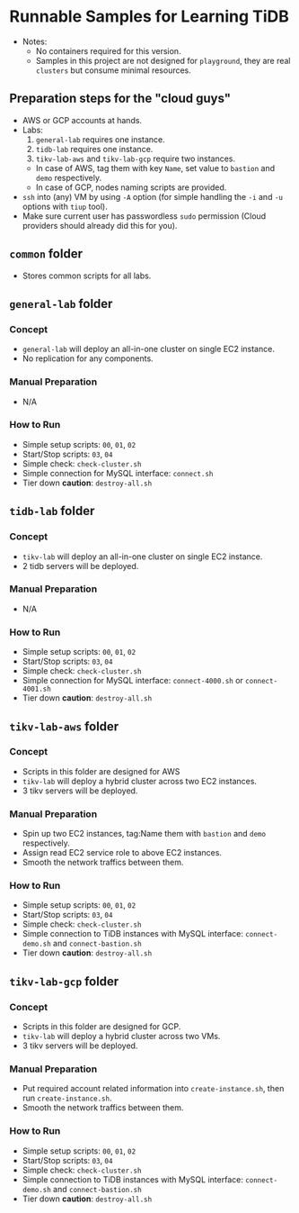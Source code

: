 # Runnable Samples for Learning TiDB
+ Notes:
  + No containers required for this version.
  + Samples in this project are not designed for `playground`, they are real `clusters` but consume minimal resources.

## Preparation steps for the "cloud guys"
+ AWS or GCP accounts at hands.
+ Labs:
   1. `general-lab` requires one instance.
   2. `tidb-lab` requires one instance.
   3. `tikv-lab-aws` and `tikv-lab-gcp` require two instances.
    + In case of AWS, tag them with key `Name`, set value to `bastion` and `demo` respectively.
    + In case of GCP, nodes naming scripts are provided.
+ `ssh` into (any) VM by using `-A` option (for simple handling the `-i` and `-u` options with `tiup` tool).
+ Make sure current user has passwordless `sudo` permission (Cloud providers should already did this for you).

## `common` folder
+ Stores common scripts for all labs.

## `general-lab` folder
### Concept
+ `general-lab` will deploy an all-in-one cluster on single EC2 instance.
+ No replication for any components.
### Manual Preparation
+ N/A
### How to Run
+ Simple setup scripts: `00`, `01`, `02`
+ Start/Stop scripts: `03`, `04`
+ Simple check: `check-cluster.sh`
+ Simple connection for MySQL interface: `connect.sh`
+ Tier down **caution**: `destroy-all.sh`

## `tidb-lab` folder
### Concept
+ `tikv-lab` will deploy an all-in-one cluster on single EC2 instance.
+ 2 tidb servers will be deployed.
### Manual Preparation
+ N/A
### How to Run
+ Simple setup scripts: `00`, `01`, `02`
+ Start/Stop scripts: `03`, `04`
+ Simple check: `check-cluster.sh`
+ Simple connection for MySQL interface: `connect-4000.sh` or `connect-4001.sh`
+ Tier down **caution**: `destroy-all.sh`

## `tikv-lab-aws` folder
### Concept
+ Scripts in this folder are designed for AWS
+ `tikv-lab` will deploy a hybrid cluster across two EC2 instances.
+ 3 tikv servers will be deployed.
### Manual Preparation
+ Spin up two EC2 instances, tag:Name them with `bastion` and `demo` respectively.
+ Assign read EC2 service role to above EC2 instances.
+ Smooth the network traffics between them.
### How to Run
+ Simple setup scripts: `00`, `01`, `02`
+ Start/Stop scripts: `03`, `04`
+ Simple check: `check-cluster.sh`
+ Simple connection to TiDB instances with MySQL interface: `connect-demo.sh` and `connect-bastion.sh`
+ Tier down **caution**: `destroy-all.sh`

## `tikv-lab-gcp` folder
### Concept
+ Scripts in this folder are designed for GCP.
+ `tikv-lab` will deploy a hybrid cluster across two VMs.
+ 3 tikv servers will be deployed.
### Manual Preparation
+ Put required account related information into `create-instance.sh`, then run `create-instance.sh`.
+ Smooth the network traffics between them.
### How to Run
+ Simple setup scripts: `00`, `01`, `02`
+ Start/Stop scripts: `03`, `04`
+ Simple check: `check-cluster.sh`
+ Simple connection to TiDB instances with MySQL interface: `connect-demo.sh` and `connect-bastion.sh`
+ Tier down **caution**: `destroy-all.sh`
